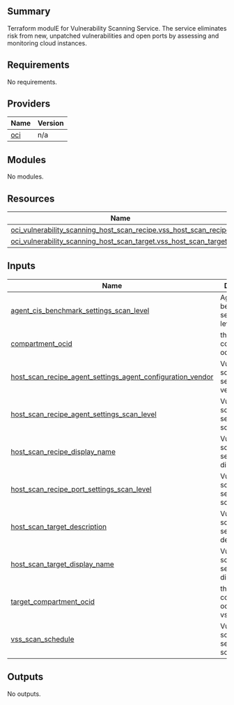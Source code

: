 ## Summary
Terraform modulE for Vulnerability Scanning Service. The service
eliminates risk from new, unpatched vulnerabilities and open ports 
by assessing and monitoring cloud instances.

## Requirements

No requirements.

## Providers

| Name | Version |
|------|---------|
| <a name="provider_oci"></a> [oci](#provider\_oci) | n/a |

## Modules

No modules.

## Resources

| Name | Type |
|------|------|
| [oci_vulnerability_scanning_host_scan_recipe.vss_host_scan_recipe](https://registry.terraform.io/providers/oracle/oci/latest/docs/resources/vulnerability_scanning_host_scan_recipe) | resource |
| [oci_vulnerability_scanning_host_scan_target.vss_host_scan_target](https://registry.terraform.io/providers/oracle/oci/latest/docs/resources/vulnerability_scanning_host_scan_target) | resource |

## Inputs

| Name | Description | Type | Default | Required |
|------|-------------|------|---------|:--------:|
| <a name="input_agent_cis_benchmark_settings_scan_level"></a> [agent\_cis\_benchmark\_settings\_scan\_level](#input\_agent\_cis\_benchmark\_settings\_scan\_level) | Agent benchmarking settings scan level | `string` | n/a | yes |
| <a name="input_compartment_ocid"></a> [compartment\_ocid](#input\_compartment\_ocid) | the compartment ocid | `string` | n/a | yes |
| <a name="input_host_scan_recipe_agent_settings_agent_configuration_vendor"></a> [host\_scan\_recipe\_agent\_settings\_agent\_configuration\_vendor](#input\_host\_scan\_recipe\_agent\_settings\_agent\_configuration\_vendor) | Vulnerability scanning service agent vendor | `string` | `"OCI"` | no |
| <a name="input_host_scan_recipe_agent_settings_scan_level"></a> [host\_scan\_recipe\_agent\_settings\_scan\_level](#input\_host\_scan\_recipe\_agent\_settings\_scan\_level) | Vulnerability scanning service agent scan level | `string` | n/a | yes |
| <a name="input_host_scan_recipe_display_name"></a> [host\_scan\_recipe\_display\_name](#input\_host\_scan\_recipe\_display\_name) | Vulnerability scanning service display name | `string` | n/a | yes |
| <a name="input_host_scan_recipe_port_settings_scan_level"></a> [host\_scan\_recipe\_port\_settings\_scan\_level](#input\_host\_scan\_recipe\_port\_settings\_scan\_level) | Vulnerability scanning service port scan level | `string` | n/a | yes |
| <a name="input_host_scan_target_description"></a> [host\_scan\_target\_description](#input\_host\_scan\_target\_description) | Vulnerability scanning service target description | `string` | `"Vulnerability scanning service scan target"` | no |
| <a name="input_host_scan_target_display_name"></a> [host\_scan\_target\_display\_name](#input\_host\_scan\_target\_display\_name) | Vulnerability scanning service target display name | `string` | n/a | yes |
| <a name="input_target_compartment_ocid"></a> [target\_compartment\_ocid](#input\_target\_compartment\_ocid) | the compartment ocid of the vss target | `string` | n/a | yes |
| <a name="input_vss_scan_schedule"></a> [vss\_scan\_schedule](#input\_vss\_scan\_schedule) | Vulnerability scanning service scan schedule | `string` | n/a | yes |

## Outputs

No outputs.
